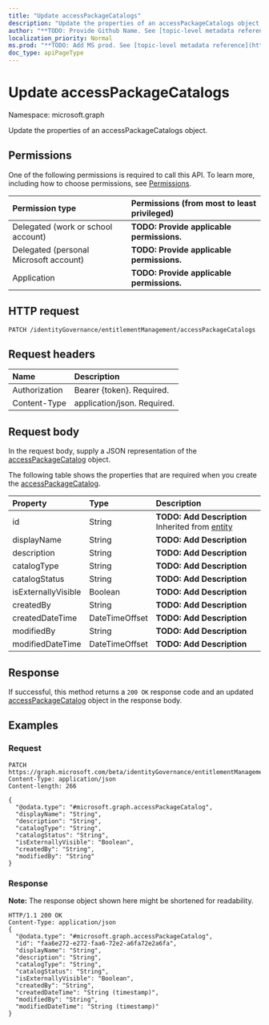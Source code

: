 ```yaml
---
title: "Update accessPackageCatalogs"
description: "Update the properties of an accessPackageCatalogs object."
author: "**TODO: Provide Github Name. See [topic-level metadata reference](https://msgo.azurewebsites.net/add/document/guidelines/metadata.html#topic-level-metadata)**"
localization_priority: Normal
ms.prod: "**TODO: Add MS prod. See [topic-level metadata reference](https://msgo.azurewebsites.net/add/document/guidelines/metadata.html#topic-level-metadata)**"
doc_type: apiPageType
---
```


# Update accessPackageCatalogs
Namespace: microsoft.graph

Update the properties of an accessPackageCatalogs object.

## Permissions
One of the following permissions is required to call this API. To learn more, including how to choose permissions, see [Permissions](/concepts/permissions-reference.md).

|Permission type|Permissions (from most to least privileged)|
|:---|:---|
|Delegated (work or school account)|**TODO: Provide applicable permissions.**|
|Delegated (personal Microsoft account)|**TODO: Provide applicable permissions.**|
|Application|**TODO: Provide applicable permissions.**|

## HTTP request

<!-- {
  "blockType": "ignored"
}
-->
``` http
PATCH /identityGovernance/entitlementManagement/accessPackageCatalogs
```

## Request headers
|Name|Description|
|:---|:---|
|Authorization|Bearer {token}. Required.|
|Content-Type|application/json. Required.|

## Request body
In the request body, supply a JSON representation of the [accessPackageCatalog](../resources/accesspackagecatalog.md) object.

The following table shows the properties that are required when you create the [accessPackageCatalog](../resources/accesspackagecatalog.md).

|Property|Type|Description|
|:---|:---|:---|
|id|String|**TODO: Add Description** Inherited from [entity](../resources/entity.md)|
|displayName|String|**TODO: Add Description**|
|description|String|**TODO: Add Description**|
|catalogType|String|**TODO: Add Description**|
|catalogStatus|String|**TODO: Add Description**|
|isExternallyVisible|Boolean|**TODO: Add Description**|
|createdBy|String|**TODO: Add Description**|
|createdDateTime|DateTimeOffset|**TODO: Add Description**|
|modifiedBy|String|**TODO: Add Description**|
|modifiedDateTime|DateTimeOffset|**TODO: Add Description**|



## Response

If successful, this method returns a `200 OK` response code and an updated [accessPackageCatalog](../resources/accesspackagecatalog.md) object in the response body.

## Examples

### Request
<!-- {
  "blockType": "request",
  "name": "update_accesspackagecatalogs"
}
-->
``` http
PATCH https://graph.microsoft.com/beta/identityGovernance/entitlementManagement/accessPackageCatalogs
Content-Type: application/json
Content-length: 266

{
  "@odata.type": "#microsoft.graph.accessPackageCatalog",
  "displayName": "String",
  "description": "String",
  "catalogType": "String",
  "catalogStatus": "String",
  "isExternallyVisible": "Boolean",
  "createdBy": "String",
  "modifiedBy": "String"
}
```


### Response
**Note:** The response object shown here might be shortened for readability.
<!-- {
  "blockType": "response",
  "truncated": true
}
-->
``` http
HTTP/1.1 200 OK
Content-Type: application/json
{
  "@odata.type": "#microsoft.graph.accessPackageCatalog",
  "id": "faa6e272-e272-faa6-72e2-a6fa72e2a6fa",
  "displayName": "String",
  "description": "String",
  "catalogType": "String",
  "catalogStatus": "String",
  "isExternallyVisible": "Boolean",
  "createdBy": "String",
  "createdDateTime": "String (timestamp)",
  "modifiedBy": "String",
  "modifiedDateTime": "String (timestamp)"
}
```

